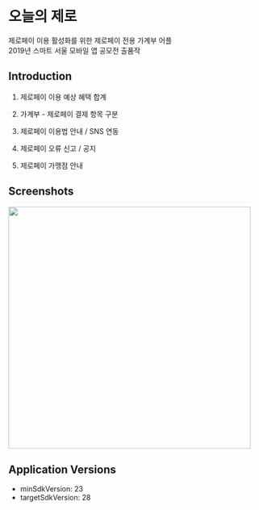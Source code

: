 # 오늘의 제로
제로페이 이용 활성화를 위한 제로페이 전용 가계부 어플  
2019년 스마트 서울 모바일 앱 공모전 출품작 

## Introduction
1. 제로페이 이용 예상 혜택 합계

2. 가계부 - 제로페이 결제 항목 구분

3. 제로페이 이용법 안내 / SNS 연동

4. 제로페이 오류 신고 / 공지

5. 제로페이 가맹점 안내

## Screenshots
<img src="readme/screenshot.png" width="480px"></img>


## Application Versions
- minSdkVersion: 23
- targetSdkVersion: 28

